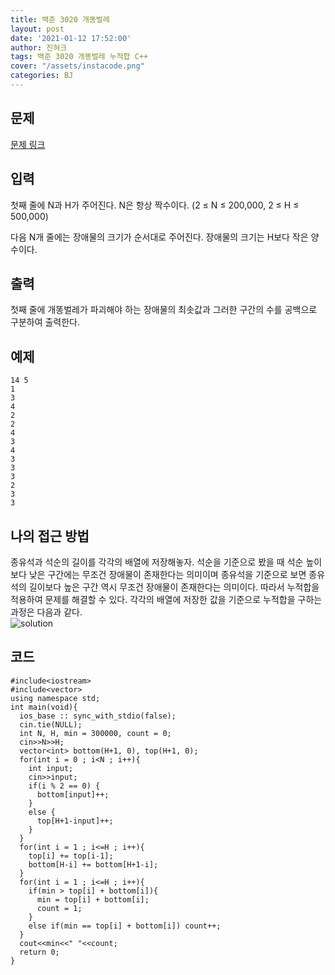 ```yaml
---
title: 백준 3020 개똥벌레
layout: post
date: '2021-01-12 17:52:00'
author: 진혀크
tags: 백준 3020 개똥벌레 누적합 C++
cover: "/assets/instacode.png"
categories: BJ
---
```


## 문제

[문제 링크](https://www.acmicpc.net/problem/3020)

## 입력
첫째 줄에 N과 H가 주어진다. N은 항상 짝수이다. (2 ≤ N ≤ 200,000, 2 ≤ H ≤ 500,000)

다음 N개 줄에는 장애물의 크기가 순서대로 주어진다. 장애물의 크기는 H보다 작은 양수이다.

## 출력
첫째 줄에 개똥벌레가 파괴해야 하는 장애물의 최솟값과 그러한 구간의 수를 공백으로 구분하여 출력한다.

## 예제


    14 5
    1
    3
    4
    2
    2
    4
    3
    4
    3
    3
    3
    2
    3
    3

## 나의 접근 방법

종유석과 석순의 길이를 각각의 배열에 저장해놓자. 석순을 기준으로 봤을 때 석순 높이보다 낮은 구간에는 무조건 장애물이 존재한다는 의미이며 종유석을 기준으로 보면 종유석의 길이보다 높은 구간 역시 무조건 장애물이 존재한다는 의미이다. 따라서 누적합을 적용하여 문제를 해결할 수 있다. 각각의 배열에 저장한 값을 기준으로 누적합을 구하는 과정은 다음과 같다.  
<img src="{{ site.baseurl }}/assets/3020/solution.PNG" alt="solution" title="solution" class="picture">

## 코드

    #include<iostream>
    #include<vector>
    using namespace std;
    int main(void){
      ios_base :: sync_with_stdio(false);
      cin.tie(NULL);
      int N, H, min = 300000, count = 0;
      cin>>N>>H;
      vector<int> bottom(H+1, 0), top(H+1, 0);
      for(int i = 0 ; i<N ; i++){
        int input;
        cin>>input;
        if(i % 2 == 0) {
          bottom[input]++;
        }
        else {
          top[H+1-input]++;
        }
      }
      for(int i = 1 ; i<=H ; i++){
        top[i] += top[i-1];
        bottom[H-i] += bottom[H+1-i];
      }
      for(int i = 1 ; i<=H ; i++){
        if(min > top[i] + bottom[i]){
          min = top[i] + bottom[i];
          count = 1;
        }
        else if(min == top[i] + bottom[i]) count++;
      }
      cout<<min<<" "<<count;
      return 0;
    }

    